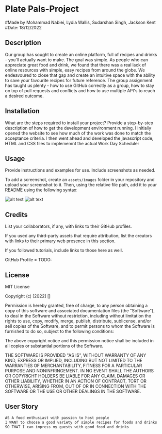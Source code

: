 # Plate Pals-Project


#Made by Mohammad Nabiei, Lydia Wallis, Sudarshan Singh, Jackson Kent
#Date: 18/12/2022

## Description

Our group has sought to create an online platform, full of recipes and drinks - you'll actually want to make.
The goal was simple. As people who can appreciate great food and drink, we found that there was a real lack of online resources with simple, easy recipes 
from around the globe. We endeavoured to close that gap and create an intuitive space with the ability to save your favourite recipes for future reference.
The group assignment has taught us plenty - how to use GitHub correctly as a group, how to stay on top of pull requests and conflicts and how to use multiple API's to reach a desired outcome.

## Installation

What are the steps required to install your project? Provide a step-by-step description of how to get the development environment running.
I initially opened the website to see how much of the work was done to match the acceptance criteria.
I then went ahead and developed the javascript code, HTML and CSS files
to implememnt the actual Work Day Scheduler

## Usage

Provide instructions and examples for use. Include screenshots as needed.

To add a screenshot, create an `assets/images` folder in your repository and upload your screenshot to it. Then, using the relative file path, add it to your README using the following syntax:


![alt text](./assets/Screenshot.png)
![alt text](./assets/Screenshot_Of_Website_working.png)


## Credits

List your collaborators, if any, with links to their GitHub profiles.

If you used any third-party assets that require attribution, list the creators with links to their primary web presence in this section.

If you followed tutorials, include links to those here as well.

GitHub Profile = TODO:

## License

MIT License

Copyright (c) [2022] [<NAME>]

Permission is hereby granted, free of charge, to any person obtaining a copy
of this software and associated documentation files (the "Software"), to deal
in the Software without restriction, including without limitation the rights
to use, copy, modify, merge, publish, distribute, sublicense, and/or sell
copies of the Software, and to permit persons to whom the Software is
furnished to do so, subject to the following conditions:

The above copyright notice and this permission notice shall be included in all
copies or substantial portions of the Software.

THE SOFTWARE IS PROVIDED "AS IS", WITHOUT WARRANTY OF ANY KIND, EXPRESS OR
IMPLIED, INCLUDING BUT NOT LIMITED TO THE WARRANTIES OF MERCHANTABILITY,
FITNESS FOR A PARTICULAR PURPOSE AND NONINFRINGEMENT. IN NO EVENT SHALL THE
AUTHORS OR COPYRIGHT HOLDERS BE LIABLE FOR ANY CLAIM, DAMAGES OR OTHER
LIABILITY, WHETHER IN AN ACTION OF CONTRACT, TORT OR OTHERWISE, ARISING FROM,
OUT OF OR IN CONNECTION WITH THE SOFTWARE OR THE USE OR OTHER DEALINGS IN THE
SOFTWARE.


## User Story

```md
AS A food enthusiast with passion to host people
I WANT to choose a good variety of simple recipes for foods and drinks 
SO THAT I can impress my guests with good food and drinks
```


